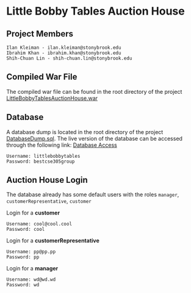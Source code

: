# Little Bobby Tables Auction House

## Project Members

```text
Ilan Kleiman - ilan.kleiman@stonybrook.edu
Ibrahim Khan - ibrahim.khan@stonybrook.edu
Shih-Chuan Lin - shih-chuan.lin@stonybrook.edu
```

## Compiled War File

The compiled war file can be found in the root directory of the project [LittleBobbyTablesAuctionHouse.war](https://github.com/shortland/CSE305/blob/eclipse-stuff/LittleBobbyTablesAuctionHouse.war)

## Database

A database dump is located in the root directory of the project [DatabaseDump.sql](https://github.com/shortland/CSE305/blob/eclipse-stuff/DatabaseDump.sql).
The live version of the database can be accessed through the following link: [Database Access](http://138.197.50.244/phpmyadmin/)

```text
Username: littlebobbytables
Password: bestcse305group
```

## Auction House Login

The database already has some default users with the roles `manager`, `customerRepresentative`, `customer`

Login for a **customer**

```text
Username: cool@cool.cool
Password: cool
```

Login for a **customerRepresentative**

```text
Username: pp@pp.pp
Password: pp
```

Login for a **manager**

```text
Username: wd@wd.wd
Password: wd
```